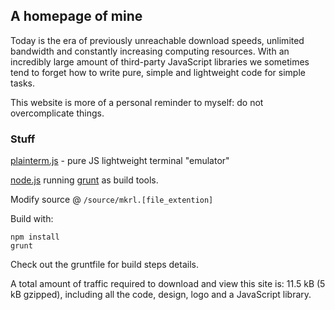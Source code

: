 ## A homepage of mine

Today is the era of previously unreachable download speeds, unlimited bandwidth and constantly increasing computing resources.
With an incredibly large amount of third-party JavaScript libraries we sometimes tend to forget how to write pure, simple and lightweight code for simple tasks.

This website is more of a personal reminder to myself: do not overcomplicate things.

### Stuff

[plainterm.js](https://github.com/mkrl/plainterm.js) - pure JS lightweight terminal "emulator"

[node.js](https://nodejs.org/) running [grunt](https://gruntjs.com/) as build tools.

Modify source @ `/source/mkrl.[file_extention]`

Build with:

```
npm install
grunt
```

Check out the gruntfile for build steps details.

A total amount of traffic required to download and view this site is: 11.5 kB (5 kB gzipped), including all the code, design, logo and a JavaScript library.